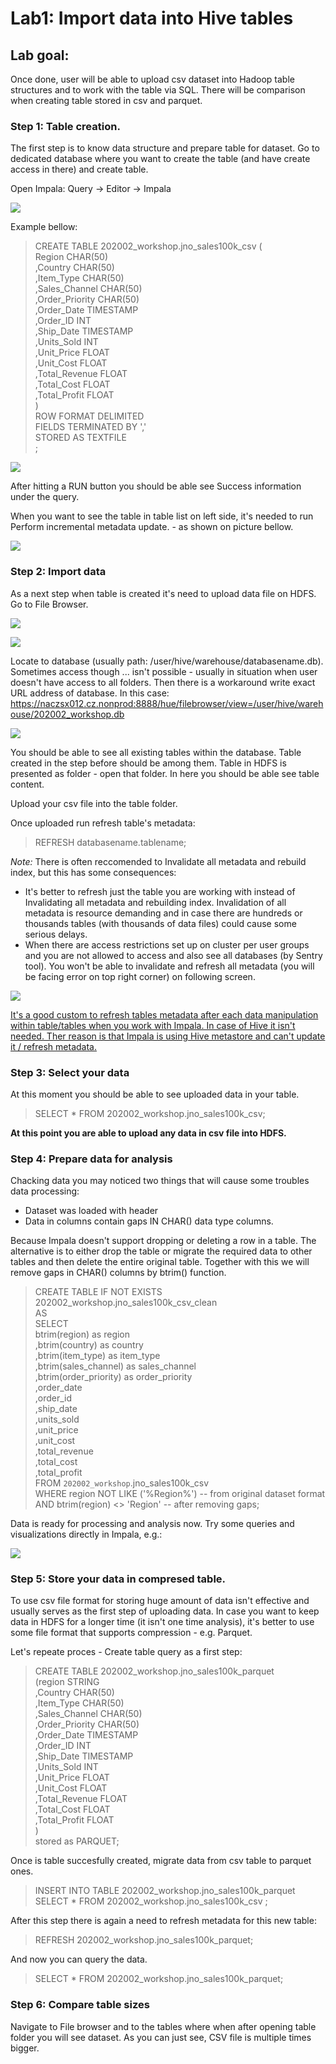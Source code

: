 # Lab1: Import data into Hive tables

## Lab goal: 
Once done, user will be able to upload csv dataset into Hadoop table structures and to work with the table via SQL. There will be comparison when creating table stored in csv and parquet. 

### Step 1: Table creation.
The first step is to know data structure and prepare table for dataset. Go to dedicated database where you want to create the table (and have create access in there) and create table. 

Open Impala: Query -> Editor -> Impala

![](printscreens/Impala.png)

Example bellow: 

> CREATE TABLE 202002_workshop.jno_sales100k_csv ( <br>
> Region CHAR(50)  <br>
> ,Country CHAR(50) <br>
> ,Item_Type CHAR(50) <br>
> ,Sales_Channel CHAR(50) <br>
> ,Order_Priority CHAR(50) <br>
> ,Order_Date TIMESTAMP  <br>
> ,Order_ID INT <br>
> ,Ship_Date TIMESTAMP <br>
> ,Units_Sold INT <br>
> ,Unit_Price FLOAT <br>
> ,Unit_Cost FLOAT <br>
> ,Total_Revenue FLOAT <br>
> ,Total_Cost FLOAT <br>
> ,Total_Profit FLOAT <br>
> ) <br>
> ROW FORMAT DELIMITED <br>
> FIELDS TERMINATED BY ',' <br>
> STORED AS TEXTFILE <br>
> ; <br>

![](printscreens/Create_table.png)

After hitting a RUN button you should be able see Success information under the query. 

When you want to see the table in table list on left side, it's needed to run Perform incremental metadata update. - as shown on picture bellow. 

![](printscreens/Impala_new_table.png)


### Step 2: Import data
As a next step when table is created it's need to upload data file on HDFS. Go to File Browser. 

![](printscreens/left_menu.png)

![](printscreens/left_menu_files.png)

Locate to database (usually path: /user/hive/warehouse/databasename.db). Sometimes access though ... isn't possible - usually in situation when user doesn't have access to all folders. Then there is a workaround write exact URL address of database. In this case: https://naczsx012.cz.nonprod:8888/hue/filebrowser/view=/user/hive/warehouse/202002_workshop.db

![](printscreens/File_browser.png)


You should be able to see all existing tables within the database. Table created in the step before should be among them. Table in HDFS is presented as folder - open that folder. In here you should be able see table content. 

Upload your csv file into the table folder. 

Once uploaded run refresh table's metadata: 

> REFRESH databasename.tablename; 

<i> Note: </i>
There is often reccomended to Invalidate all metadata and rebuild index, but this has some consequences: 
* It's better to refresh just the table you are working with instead of Invalidating all metadata and rebuilding index. Invalidation of all metadata is resource demanding and in case there are hundreds or thousands tables (with thousands of data files) could cause some serious delays. 
* When there are access restrictions set up on cluster per user groups and you are not allowed to access and also see all databases (by Sentry tool). You won't be able to invalidate and refresh all metadata (you will be facing error on top right corner) on following screen.

![](printscreens/Impala_invalidate.png)


  <u> It's a good custom to refresh tables metadata after each data manipulation within table/tables when you work with Impala. In case of Hive it isn't needed. Ther reason is that Impala is using Hive metastore and can't update it / refresh metadata.  </u>
  
  
  ### Step 3: Select your data
  At this moment you should be able to see uploaded data in your table. 
  
  > SELECT * FROM 202002_workshop.jno_sales100k_csv; 
  
  <b> At this point you are able to upload any data in csv file into HDFS.  </b>
  
  ### Step 4: Prepare data for analysis 
  
  Chacking data you may noticed two things that will cause some troubles data processing: 
  * Dataset was loaded with header
  * Data in columns contain gaps IN CHAR() data type columns. 
  
  Because Impala doesn't support dropping or deleting a row in a table. The alternative is to either drop the table or migrate the required data to other tables and then delete the entire original table. Together with this we will remove gaps in CHAR() columns by btrim() function. 
  
  
> CREATE TABLE IF NOT EXISTS 202002_workshop.jno_sales100k_csv_clean <br> 
> AS  <br>
> SELECT  <br>
> btrim(region) as region <br>
> ,btrim(country) as country <br>
> ,btrim(item_type) as item_type <br>
> ,btrim(sales_channel) as sales_channel <br>
> ,btrim(order_priority) as order_priority <br>
> ,order_date <br>
> ,order_id <br>
> ,ship_date <br>
> ,units_sold <br>
> ,unit_price <br>
> ,unit_cost <br>
> ,total_revenue <br>
> ,total_cost <br>
> ,total_profit <br>
> FROM `202002_workshop`.jno_sales100k_csv <br>
> WHERE region NOT LIKE ('%Region%') -- from original dataset format  <br>
> AND btrim(region) <> 'Region' -- after removing gaps; <br>

Data is ready for processing and analysis now. Try some queries and visualizations directly in Impala, e.g.:


![](printscreens/Impala_graph.png)


  
  ### Step 5: Store your data in compresed table. 
  To use csv file format for storing huge amount of data isn't effective and usually serves as the first step of uploading data. In case you want to keep data in HDFS for a longer time (it isn't one time analysis), it's better to use some file format that supports compression - e.g. Parquet. 
  
  Let's repeate proces - Create table query as a first step: 
  
  > CREATE TABLE 202002_workshop.jno_sales100k_parquet <br>
> (region STRING  <br>
> ,Country CHAR(50) <br>
> ,Item_Type CHAR(50) <br>
> ,Sales_Channel CHAR(50) <br>
> ,Order_Priority CHAR(50) <br>
> ,Order_Date TIMESTAMP  <br>
> ,Order_ID INT <br>
> ,Ship_Date TIMESTAMP <br>
> ,Units_Sold INT <br>
> ,Unit_Price FLOAT <br>
> ,Unit_Cost FLOAT <br>
> ,Total_Revenue FLOAT <br>
> ,Total_Cost FLOAT <br>
> ,Total_Profit FLOAT <br>
> ) <br>
> stored as PARQUET;  <br>
  
 Once is table succesfully created, migrate data from csv table to parquet ones. 
 
 > INSERT INTO TABLE 202002_workshop.jno_sales100k_parquet SELECT * FROM 202002_workshop.jno_sales100k_csv ; <br> 
 
After this step there is again a need to refresh metadata for this new table: 

> REFRESH 202002_workshop.jno_sales100k_parquet; <br>

And now you can query the data.

> SELECT * FROM 202002_workshop.jno_sales100k_parquet; <br> 

 
 ### Step 6: Compare table sizes
 
 Navigate to File browser and to the tables where when after opening table folder you will see dataset. As you can just see, CSV file is multiple times bigger.  

  
